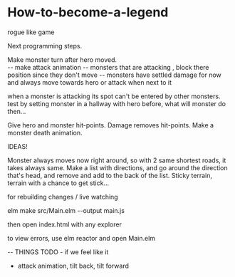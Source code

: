 # How-to-become-a-legend
rogue like game

Next programming steps.

Make monster turn after hero moved.    
    -- make attack animation
    -- monsters that are attacking , block there position since they don't move
    -- monsters have settled damage for now and always move towards hero or attack when next to it    
    

when a monster is attacking its spot can't be entered by other monsters.
test by setting monster in a hallway with hero before, what will monster do then...

Give hero and monster hit-points. Damage removes hit-points.
Make a monster death animation.



IDEAS!

Monster always moves now right around, so with 2 same shortest roads, it takes always same. Make a list with directions,
        and go around the direction that's head, and remove and add to the back of the list.
Sticky terrain, terrain with a chance to get stick...





for rebuilding changes / live watching 

elm make src/Main.elm --output main.js

then open index.html with any explorer


to view errors, use elm reactor and open Main.elm


 -- THINGS TODO - if we feel like it
 
- attack animation, tilt back, tilt forward